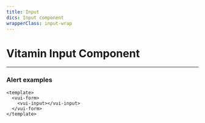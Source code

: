 ```yaml
---
title: Input
dics: Input component
wrapperClass: input-wrap
---
```


# Vitamin Input Component
----

### Alert examples

```vue demo
<template>
  <vui-form>
    <vui-input></vui-input>
  </vui-form>
</template>
```
